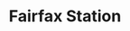 ---
published:  false
title:			"Fairfax Station"
post_path:	2017-11-22-fairfax-station
date_start:	2017/11/22
date_end:		2017/11/26
lat:        38.7925
lon:        -77.3707
metadata:
  - year: 2017
  - cities:
      - Fairfax Station
  - states:
      - Virginia
  - countries:
      - United States
  - continents:
      - North America
  - regions:
      - United States
photos:
  - ext:		01.jpg
    class:	horizontal
  - ext:		02.jpg
    class:	vertical
---
